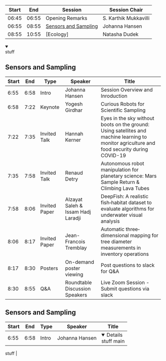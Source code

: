 | Start | End | Session | Session Chair | 
| ---- | ---- | --------- | ---------------- |  
| 06:45 | 06:55 |  Opening Remarks | S. Karthik Mukkavilli | 
| 06:55 | 08:55 | [Sensors and Sampling](#Sensors-and-Sampling) | Johanna Hansen |  
| 08:55 | 10:55 | [Ecology] | Natasha Dudek |   


<details open>
  <summary></summary>
  stuff
  </details>

## Sensors and Sampling
 | Start | End | Type | Speaker | Title |   
 | ---- | ---- | --------- | ---------------- | -------- |  
 | 6:55 | 6:58 | Intro | Johanna Hansen | Session Overview and Inroduction |  
 | 6:58 | 7:22 | Keynote | Yogesh Girdhar | Curious Robots for Scientific Sampling |   
 | 7:22 | 7:35 | Invited Talk | Hannah Kerner | Eyes in the sky without boots on the ground: Using satellites and machine learning to monitor agriculture and food security during COVID-19 |  
  | 7:35 | 7:58 | Invited Talk | Renaud Detry | Autonomous robot manipulation for planetary science: Mars Sample Return & Climbing Lava Tubes |  
  | 7:58 | 8:06 | Invited Paper | Alzayat Saleh & Issam Hadj Laradji | DeepFish: A realistic fish‑habitat dataset to evaluate algorithms for underwater visual analysis |  
  | 8:06 | 8:17 | Invited Paper | Jean-Francois Tremblay | Automatic three‐dimensional mapping for tree diameter measurements in inventory operations |  
  | 8:17 | 8:30 | Posters | On-demand poster viewing | Post questions to slack for Q&A |  
  | 8:30 | 8:55 | Q&A | Roundtable Discussion Speakers | Live Zoom Session - Submit questions via slack |

## Sensors and Sampling
 | Start | End | Type | Speaker | Title |   
 | ---- | ---- | --------- | ---------------- | -------- |  
 | 6:55 | 6:58 | Intro | Johanna Hansen | <details open>stuff main
  <summary></summary>
  stuff
  </details>  |
